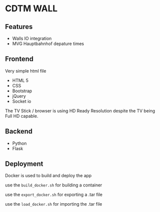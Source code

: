 # CDTM WALL

## Features
* Walls IO integration
* MVG Hauptbahnhof depature times

## Frontend

Very simple html file

* HTML 5
* CSS
* Bootstrap
* jQuery
* Socket io

The TV Stick / browser is using HD Ready Resolution despite the TV being Full HD capable.


## Backend 

* Python
* Flask

## Deployment

Docker is used to build and deploy the app

use the `build_docker.sh` for building a container

use the `export_docker.sh` for exporting a .tar file

use the `load_docker.sh` for importing the .tar file

